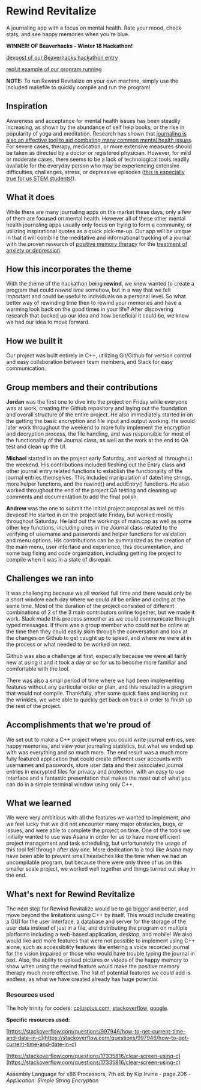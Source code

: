 
# Rewind Revitalize
A journaling app with a focus on mental health. Rate your mood, check stats, and see happy memories when you're blue.

**WINNER! OF Beaverhacks - Winter 18 Hackathon!**

[devpost of our Beaverhacks hackathon entry](https://devpost.com/software/rewind-revitalize)

[repl.it example of our program running](https://repl.it/@mstanley/RewindRevitalize)

**NOTE:** To run Rewind Revitalize on your own machine, simply use the included makefile to quickly compile and run the program! 


## Inspiration

Awareness and acceptance for mental health issues has been steadily increasing, as shown by the abundance of self help books, or the rise in popularity of yoga and meditation. Research has shown that [journaling is also an effective tool to aid combating many common mental health issues](https://www.urmc.rochester.edu/encyclopedia/content.aspx?ContentID=4552&ContentTypeID=1). For severe cases, therapy, medication, or more extensive measures should be taken as directed by a doctor or registered physician. However, for mild or moderate cases, there seems to be a lack of technological tools readily available for the everyday person who may be experiencing extensive difficulties, challenges, stress, or depressive episodes ([this is especially true for us STEM students!](https://www.sciencemag.org/careers/2015/05/depression-afflicts-almost-half-stem-graduate-students-uc-berkeley)).



## What it does

While there are many journaling apps on the market these days, only a few of them are focused on mental health. However all of these other  mental health journaling apps usually only focus on trying to form a community, or utilizing inspirational quotes as a quick pick-me-up. Our app will be unique in that it will combine the meditative and informational tracking of a journal with the proven research of [positive memory therapy](https://www.ncbi.nlm.nih.gov/pmc/articles/PMC3995858/) for the [treatment of anxiety or depression](https://news.mit.edu/2015/recalling-happier-memories-reverse-depression-0617).



## How this incorporates the theme

With the theme of the hackathon being **rewind**, we knew wanted to create a program that could *rewind time* somehow, but in a way that we felt important and could be useful to individuals on a personal level. So what better way of rewinding time then to rewind your memories and have a warming look back on the good times in your life? After discovering research that backed up our idea and how beneficial it could be, we knew we had our idea to move forward.
 



## How we built it

Our project was built entirely in C++, utilizing Git/Github for version control and easy collaboration between team members, and Slack for easy communication.



## Group members and their contributions

**Jordan** was the first one to dive into the project on Friday while everyone was at work, creating the Github repository and laying out the foundation and overall structure of the entire project. He also immediately started in on the getting the basic encryption and file input and output working. He would later work throughout the weekend to more fully implement the encryption and decryption process, the file handling, and was responsible for most of the functionality of the Journal class, as well as the work at the end to QA test and clean up the UI.

**Michael** started in on the project early Saturday, and worked all throughout the weekend. His contributions included fleshing out the Entry class and other journal entry related functions to establish the functionality of the journal entries themselves. This included manipulation of date/time strings, more helper functions, and the rewind() and addEntry() functions. He also worked throughout the end of the project QA testing and cleaning up comments and documentation to add the final polish.

**Andrew** was the one to submit the initial project proposal as well as this devpost! He started in on the project late Friday, but worked mostly throughout Saturday. He laid out the workings of main.cpp as well as some other key functions, including ones in the Journal class related to the verifying of username and passwords and helper functions for validation and menu options. His contributions can be summarized as the creation of the main menu, user interface and experience, this documentation, and some bug fixing and code organization, including getting the project to compile when it was in a state of disrepair. 



## Challenges we ran into

It was challenging because we all worked full time and there would only be a short window each day where we could all be online and coding at the same time. Most of the duration of the project consisted of different combinations of 2 of the 3 main contributors online together,  but we made it work. Slack made this process smoother as we could communicate through typed messages. If there was a group member who could not be online at the time then they could easily skim through the conversation and look at the changes on Github to get caught up to speed, and where we were at in the process or what needed to be worked on next.

Github was also a challenge at first, especially because we were all fairly new at using it and it took a day or so for us to become more familiar and comfortable with the tool.

There was also a small period of time where we had been implementing features without any particular order or plan, and this resulted in a program that would not compile. Thankfully, after some quick fixes and ironing out the wrinkles, we were able to quickly get back on track in order to finish up the rest of the project.



## Accomplishments that we're proud of

We set out to make a C++ project where you could write journal entries, see happy memories, and view your journaling statistics, but what we ended up with was everything and so much more. The end result was a much more fully featured application that could create different user accounts with usernames and passwords, store user data and their associated journal entries in encrypted files for privacy and protection, with an easy to use interface and a fantastic presentation that makes the most out of what you can do in a simple terminal window using only C++. 



## What we learned

We were very ambitious with all the features we wanted to implement, and we feel lucky that we did not encounter many major obstacles, bugs, 
or issues, and were able to complete the project on time. One of the tools we initially wanted to use was Asana in order for us to have more  efficient project management and task scheduling, but unfortunately the usage of this tool fell through after day one. More dedication to a tool like Asana may have been able to prevent small headaches like the time when we had an uncompilable program, but because there were only three of us on this smaller scale project, we worked well together and things turned out okay in the end.



## What's next for Rewind Revitalize

The next step for Rewind Revitalize would be to go bigger and better, and move beyond the limitations using C++ by itself. This would include creating a GUI for the user interface, a database and server for the storage of the user data instead of just in a file, and distributing the program on multiple platforms including a web-based application, desktop, and mobile! We also would like add more features that were not possible to implement using C++ alone, such as accessibility features like entering a voice recorded journal for the vision impaired or those who would have trouble typing the journal in text. Also, the ability to upload pictures or videos of the happy memory to show when using the rewind feature would make the positive memory therapy much more effective. The list of potential features we could add is endless, as what we have created already has huge potential.



### Resources used
The holy trinity for coders: [cplusplus.com](http://www.cplusplus.com/), [stackoverflow](https://stackoverflow.com/), [google](https://www.google.com/).

**Specific resources used:**

[https://stackoverflow.com/questions/997946/how-to-get-current-time-and-date-in-c](https://stackoverflow.com/questions/997946/how-to-get-current-time-and-date-in-c)

[https://stackoverflow.com/questions/17335816/clear-screen-using-c](https://stackoverflow.com/questions/17335816/clear-screen-using-c)

Assembly Language for x86 Processors, 7th ed. by Kip Irvine - page.206 - *Application: Simple String Encryption*
